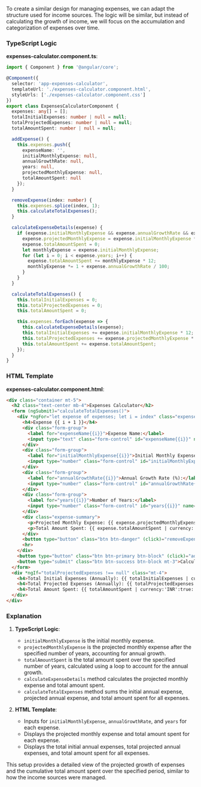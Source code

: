 To create a similar design for managing expenses, we can adapt the structure used for income sources. The logic will be similar, but instead of calculating the growth of income, we will focus on the accumulation and categorization of expenses over time.

### TypeScript Logic

**expenses-calculator.component.ts**:
```typescript
import { Component } from '@angular/core';

@Component({
  selector: 'app-expenses-calculator',
  templateUrl: './expenses-calculator.component.html',
  styleUrls: ['./expenses-calculator.component.css']
})
export class ExpensesCalculatorComponent {
  expenses: any[] = [];
  totalInitialExpenses: number | null = null;
  totalProjectedExpenses: number | null = null;
  totalAmountSpent: number | null = null;

  addExpense() {
    this.expenses.push({
      expenseName: '',
      initialMonthlyExpense: null,
      annualGrowthRate: null,
      years: null,
      projectedMonthlyExpense: null,
      totalAmountSpent: null
    });
  }

  removeExpense(index: number) {
    this.expenses.splice(index, 1);
    this.calculateTotalExpenses();
  }

  calculateExpenseDetails(expense) {
    if (expense.initialMonthlyExpense && expense.annualGrowthRate && expense.years) {
      expense.projectedMonthlyExpense = expense.initialMonthlyExpense * Math.pow(1 + expense.annualGrowthRate / 100, expense.years);
      expense.totalAmountSpent = 0;
      let monthlyExpense = expense.initialMonthlyExpense;
      for (let i = 0; i < expense.years; i++) {
        expense.totalAmountSpent += monthlyExpense * 12;
        monthlyExpense *= 1 + expense.annualGrowthRate / 100;
      }
    }
  }

  calculateTotalExpenses() {
    this.totalInitialExpenses = 0;
    this.totalProjectedExpenses = 0;
    this.totalAmountSpent = 0;

    this.expenses.forEach(expense => {
      this.calculateExpenseDetails(expense);
      this.totalInitialExpenses += expense.initialMonthlyExpense * 12;
      this.totalProjectedExpenses += expense.projectedMonthlyExpense * 12;
      this.totalAmountSpent += expense.totalAmountSpent;
    });
  }
}
```

### HTML Template

**expenses-calculator.component.html**:
```html
<div class="container mt-5">
  <h2 class="text-center mb-4">Expenses Calculator</h2>
  <form (ngSubmit)="calculateTotalExpenses()">
    <div *ngFor="let expense of expenses; let i = index" class="expense-input">
      <h4>Expense {{ i + 1 }}</h4>
      <div class="form-group">
        <label for="expenseName{{i}}">Expense Name:</label>
        <input type="text" class="form-control" id="expenseName{{i}}" name="expenseName{{i}}" [(ngModel)]="expense.expenseName" required>
      </div>
      <div class="form-group">
        <label for="initialMonthlyExpense{{i}}">Initial Monthly Expense (INR):</label>
        <input type="number" class="form-control" id="initialMonthlyExpense{{i}}" name="initialMonthlyExpense{{i}}" [(ngModel)]="expense.initialMonthlyExpense" required>
      </div>
      <div class="form-group">
        <label for="annualGrowthRate{{i}}">Annual Growth Rate (%):</label>
        <input type="number" class="form-control" id="annualGrowthRate{{i}}" name="annualGrowthRate{{i}}" [(ngModel)]="expense.annualGrowthRate" required>
      </div>
      <div class="form-group">
        <label for="years{{i}}">Number of Years:</label>
        <input type="number" class="form-control" id="years{{i}}" name="years{{i}}" [(ngModel)]="expense.years" required>
      </div>
      <div class="expense-summary">
        <p>Projected Monthly Expense: {{ expense.projectedMonthlyExpense | currency:'INR':true:'1.0-2' }}</p>
        <p>Total Amount Spent: {{ expense.totalAmountSpent | currency:'INR':true:'1.0-2' }}</p>
      </div>
      <button type="button" class="btn btn-danger" (click)="removeExpense(i)">Remove Expense</button>
      <hr>
    </div>
    <button type="button" class="btn btn-primary btn-block" (click)="addExpense()">Add Expense</button>
    <button type="submit" class="btn btn-success btn-block mt-3">Calculate Total Expenses</button>
  </form>
  <div *ngIf="totalProjectedExpenses !== null" class="mt-4">
    <h4>Total Initial Expenses (Annually): {{ totalInitialExpenses | currency:'INR':true:'1.0-2' }}</h4>
    <h4>Total Projected Expenses (Annually): {{ totalProjectedExpenses | currency:'INR':true:'1.0-2' }}</h4>
    <h4>Total Amount Spent: {{ totalAmountSpent | currency:'INR':true:'1.0-2' }}</h4>
  </div>
</div>
```

### Explanation

1. **TypeScript Logic**:
    - `initialMonthlyExpense` is the initial monthly expense.
    - `projectedMonthlyExpense` is the projected monthly expense after the specified number of years, accounting for annual growth.
    - `totalAmountSpent` is the total amount spent over the specified number of years, calculated using a loop to account for the annual growth.
    - `calculateExpenseDetails` method calculates the projected monthly expense and total amount spent.
    - `calculateTotalExpenses` method sums the initial annual expense, projected annual expense, and total amount spent for all expenses.

2. **HTML Template**:
    - Inputs for `initialMonthlyExpense`, `annualGrowthRate`, and `years` for each expense.
    - Displays the projected monthly expense and total amount spent for each expense.
    - Displays the total initial annual expenses, total projected annual expenses, and total amount spent for all expenses.

This setup provides a detailed view of the projected growth of expenses and the cumulative total amount spent over the specified period, similar to how the income sources were managed.